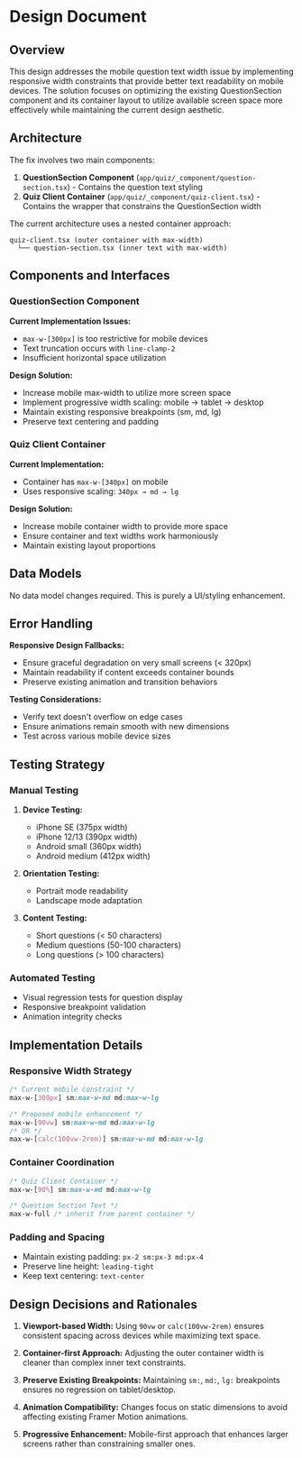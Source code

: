# Design Document

## Overview

This design addresses the mobile question text width issue by implementing responsive width constraints that provide better text readability on mobile devices. The solution focuses on optimizing the existing QuestionSection component and its container layout to utilize available screen space more effectively while maintaining the current design aesthetic.

## Architecture

The fix involves two main components:

1. **QuestionSection Component** (`app/quiz/_component/question-section.tsx`) - Contains the question text styling
2. **Quiz Client Container** (`app/quiz/_component/quiz-client.tsx`) - Contains the wrapper that constrains the QuestionSection width

The current architecture uses a nested container approach:

```
quiz-client.tsx (outer container with max-width)
  └── question-section.tsx (inner text with max-width)
```

## Components and Interfaces

### QuestionSection Component

**Current Implementation Issues:**

- `max-w-[300px]` is too restrictive for mobile devices
- Text truncation occurs with `line-clamp-2`
- Insufficient horizontal space utilization

**Design Solution:**

- Increase mobile max-width to utilize more screen space
- Implement progressive width scaling: mobile → tablet → desktop
- Maintain existing responsive breakpoints (sm, md, lg)
- Preserve text centering and padding

### Quiz Client Container

**Current Implementation:**

- Container has `max-w-[340px]` on mobile
- Uses responsive scaling: `340px → md → lg`

**Design Solution:**

- Increase mobile container width to provide more space
- Ensure container and text widths work harmoniously
- Maintain existing layout proportions

## Data Models

No data model changes required. This is purely a UI/styling enhancement.

## Error Handling

**Responsive Design Fallbacks:**

- Ensure graceful degradation on very small screens (< 320px)
- Maintain readability if content exceeds container bounds
- Preserve existing animation and transition behaviors

**Testing Considerations:**

- Verify text doesn't overflow on edge cases
- Ensure animations remain smooth with new dimensions
- Test across various mobile device sizes

## Testing Strategy

### Manual Testing

1. **Device Testing:**

   - iPhone SE (375px width)
   - iPhone 12/13 (390px width)
   - Android small (360px width)
   - Android medium (412px width)

2. **Orientation Testing:**

   - Portrait mode readability
   - Landscape mode adaptation

3. **Content Testing:**
   - Short questions (< 50 characters)
   - Medium questions (50-100 characters)
   - Long questions (> 100 characters)

### Automated Testing

- Visual regression tests for question display
- Responsive breakpoint validation
- Animation integrity checks

## Implementation Details

### Responsive Width Strategy

```css
/* Current mobile constraint */
max-w-[300px] sm:max-w-md md:max-w-lg

/* Proposed mobile enhancement */
max-w-[90vw] sm:max-w-md md:max-w-lg
/* OR */
max-w-[calc(100vw-2rem)] sm:max-w-md md:max-w-lg
```

### Container Coordination

```css
/* Quiz Client Container */
max-w-[90%] sm:max-w-md md:max-w-lg

/* Question Section Text */
max-w-full /* inherit from parent container */
```

### Padding and Spacing

- Maintain existing padding: `px-2 sm:px-3 md:px-4`
- Preserve line height: `leading-tight`
- Keep text centering: `text-center`

## Design Decisions and Rationales

1. **Viewport-based Width:** Using `90vw` or `calc(100vw-2rem)` ensures consistent spacing across devices while maximizing text space.

2. **Container-first Approach:** Adjusting the outer container width is cleaner than complex inner text constraints.

3. **Preserve Existing Breakpoints:** Maintaining `sm:`, `md:`, `lg:` breakpoints ensures no regression on tablet/desktop.

4. **Animation Compatibility:** Changes focus on static dimensions to avoid affecting existing Framer Motion animations.

5. **Progressive Enhancement:** Mobile-first approach that enhances larger screens rather than constraining smaller ones.
